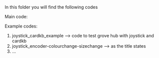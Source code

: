 In this folder you will find the following codes 

Main code: 

Example codes:
1. joystick_cardkb_example --> code to test grove hub with joystick and cardkb
2. joystick_encoder-colourchange-sizechange --> as the title states
3. ... 

